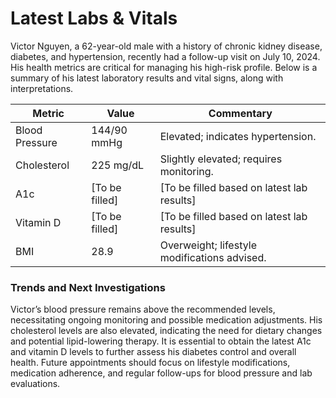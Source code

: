 # Latest Labs & Vitals

Victor Nguyen, a 62-year-old male with a history of chronic kidney disease, diabetes, and hypertension, recently had a follow-up visit on July 10, 2024. His health metrics are critical for managing his high-risk profile. Below is a summary of his latest laboratory results and vital signs, along with interpretations.

| Metric             | Value          | Commentary                                  |
|--------------------|----------------|---------------------------------------------|
| Blood Pressure      | 144/90 mmHg   | Elevated; indicates hypertension.           |
| Cholesterol         | 225 mg/dL     | Slightly elevated; requires monitoring.     |
| A1c                 | [To be filled] | [To be filled based on latest lab results] |
| Vitamin D           | [To be filled] | [To be filled based on latest lab results] |
| BMI                 | 28.9          | Overweight; lifestyle modifications advised. |

### Trends and Next Investigations

Victor’s blood pressure remains above the recommended levels, necessitating ongoing monitoring and possible medication adjustments. His cholesterol levels are also elevated, indicating the need for dietary changes and potential lipid-lowering therapy. It is essential to obtain the latest A1c and vitamin D levels to further assess his diabetes control and overall health. Future appointments should focus on lifestyle modifications, medication adherence, and regular follow-ups for blood pressure and lab evaluations.
